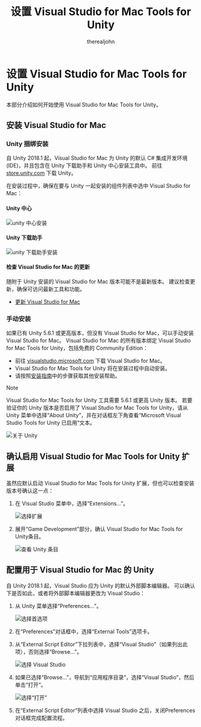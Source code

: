 ﻿---
title: 设置 Visual Studio for Mac Tools for Unity
description: 设置和安装用于 Visual Studio for Mac 的 Unity 工具
author: therealjohn
ms.author: johmil
ms.date: 05/25/2018
ms.assetid: 83FDD7A3-5D16-4B4B-9080-078E3FB5C623
ms.openlocfilehash: 9a661e3cae151e4d6199fd2a588ebd62e098de6c
ms.sourcegitcommit: 5c049194fa256b876ad303f491af11edd505756c
ms.translationtype: HT
ms.contentlocale: zh-CN
ms.lasthandoff: 12/07/2018
ms.locfileid: "53027323"
---
# <a name="set-up-visual-studio-for-mac-tools-for-unity"></a>设置 Visual Studio for Mac Tools for Unity

本部分介绍如何开始使用 Visual Studio for Mac Tools for Unity。

## <a name="install-visual-studio-for-mac"></a>安装 Visual Studio for Mac

### <a name="unity-bundled-installation"></a>Unity 捆绑安装

自 Unity 2018.1 起，Visual Studio for Mac 为 Unity 的默认 C# 集成开发环境 (IDE)，并且包含在 Unity 下载助手和 Unity 中心安装工具中。 前往 [store.unity.com](https://store.unity.com/) 下载 Unity。

在安装过程中，确保在要与 Unity 一起安装的组件列表中选中 Visual Studio for Mac：

#### <a name="unity-hub"></a>Unity 中心

![unity 中心安装](media/setup-vsmac-tools-unity-image7.png)

#### <a name="unity-download-assistant"></a>Unity 下载助手

![unity 下载助手安装](media/setup-vsmac-tools-unity-image8.png)

#### <a name="check-for-updates-to-visual-studio-for-mac"></a>检查 Visual Studio for Mac 的更新

随附于 Unity 安装的 Visual Studio for Mac 版本可能不是最新版本。 建议检查更新，确保可访问最新工具和功能。

* [更新 Visual Studio for Mac](update.md)

### <a name="manual-installation"></a>手动安装

如果已有 Unity 5.6.1 或更高版本，但没有 Visual Studio for Mac，可以手动安装 Visual Studio for Mac。 Visual Studio for Mac 的所有版本绑定 Visual Studio for Mac Tools for Unity，包括免费的 Community Edition：

* 前往 [visualstudio.microsoft.com](https://visualstudio.microsoft.com/) 下载 Visual Studio for Mac。
* Visual Studio for Mac Tools for Unity 将在安装过程中自动安装。
* 请按照[安装指南](installation.md)中的步骤获取其他安装帮助。

> [!NOTE]
> Visual Studio for Mac Tools for Unity 工具需要 5.6.1 或更高 Unity 版本。 若要验证你的 Unity 版本是否启用了 Visual Studio for Mac Tools for Unity，请从 Unity 菜单中选择“About Unity”，并在对话框左下角查看“Microsoft Visual Studio Tools for Unity 已启用”文本。
>
> ![关于 Unity](media/setup-vsmac-tools-unity-image3.png)

## <a name="confirm-that-the-visual-studio-for-mac-tools-for-unity-extension-is-enabled"></a>确认启用 Visual Studio for Mac Tools for Unity 扩展

虽然应默认启动 Visual Studio for Mac Tools for Unity 扩展，但也可以检查安装版本号确认这一点：

1. 在 Visual Studio 菜单中，选择“Extensions...”。

   ![选择扩展](media/setup-vsmac-tools-unity-image1.png)

2. 展开“Game Development”部分，确认 Visual Studio for Mac Tools for Unity条目。

   ![查看 Unity 条目](media/setup-vsmac-tools-unity-image2.png)

## <a name="configure-unity-for-use-with-visual-studio-for-mac"></a>配置用于 Visual Studio for Mac 的 Unity

自 Unity 2018.1 起，Visual Studio 应为 Unity 的默认外部脚本编辑器。 可以确认下是否如此，或者将外部脚本编辑器更改为 Visual Studio：

1. 从 Unity 菜单选择“Preferences...”。

   ![选择首选项](media/setup-vsmac-tools-unity-image4.png)

2. 在“Preferences”对话框中，选择“External Tools”选项卡。

3. 从“External Script Editor”下拉列表中，选择“Visual Studio”（如果列出此项），否则选择“Browse...”。

   ![选择 Visual Studio](media/setup-vsmac-tools-unity-image5.png)

4. 如果已选择“Browse...”，导航到“应用程序目录”，选择“Visual Studio”，然后单击“打开”。

   ![选择“打开”](media/setup-vsmac-tools-unity-image6.png)

5. 在“External Script Editor”列表中选择 Visual Studio 之后，关闭Preferences对话框完成配置流程。